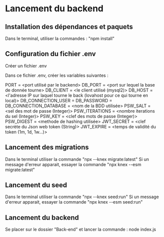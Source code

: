 # Lancement du backend

## Installation des dépendances et paquets

Dans le terminal, utiliser la commandes :
"npm install"

## Configuration du fichier .env

Créer un fichier .env

Dans ce fichier .env, créer les variables suivantes :

PORT = <port utilisé par le backend>
DB_PORT = <port sur lequel la base de donnée tourne>
DB_CLIENT = <le client utilisé (mysql2)>
DB_HOST = <l'adresse IP sur laquel tourne le back (lovahost pour ce qui tourne en local)>
DB_CONNECTION_USER = <username utilisateur de la BDD>
DB_PASSWORD = <mot de passe utilisateur de la BDD>
DB_CONNECTION_DATABASE = <nom de la BDD utilisée>
PSW_SALT = <sel des mot de passe (Integer)>
PSW_ITERATIONS = <nombre iterations du sel (Integer)>
PSW_KEY = <clef des mots de passe (Integer)>
PSW_DIGEST = <methode de hashing utilisée>
JWT_SECRET = <clef secrète du Json web token (String)>
JWT_EXPIRE = <temps de validité du token (1m, 1d, 1w...)>

## Lancement des migrations

Dans le terminal utiliser la commande "npx --knex migrate:latest"
Si un message d'erreur apparait, essayer la commande "npx knex --esm migrate:latest"

## Lancement du seed

Dans le terminal utiliser la commande "npx --knex seed:run"
Si un message d'erreur apparait, essayer la commande "npx knex --esm seed:run"

## Lancement du backend

Se placer sur le dossier "Back-end" et lancer la commande :
node index.js
